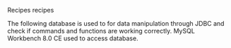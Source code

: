 Recipes recipes

The following database is used to for data manipulation through JDBC and check if commands and functions
are working correctly. MySQL Workbench 8.0 CE used to access database.
